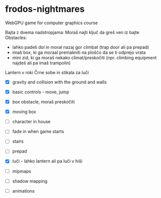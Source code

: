 # frodos-nightmares
WebGPU game for computer graphics course

Bajta z dvema nadstropjama:
Moraš najti ključ da greš ven iz bajte
Obstacles:
- lahko padeš dol in moral nazaj gor climbat (trap door ali pa prepad)
- imaš box, ki ga moraal premakniti na ploščo da se ti odprejo vrata
- mini zid, ki ga moraš nekako climat/preskočiti (npr. climbing equipment najdeš ali pa imaš trampolin)

Lantern v roki
Črne sobe in stikala za luči

- [x] gravity and collision with the ground and walls
- [x] basic controls - move, jump
- [x] box obstacle, moraš preskočiti
- [x] moving box


- [ ] character in house
- [ ] fade in when game starts
- [ ] stairs
- [ ] prepad
- [x] luči - lahko lantern ali pa luči v hiši

- [ ] mipmaps
- [ ] shadow mapping
- [ ] animations

